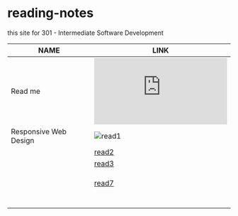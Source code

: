# reading-notes
this site for 301 - Intermediate Software Development

|NAME|LINK|
| ---      | ---         |
|Read me|![](https://github.com/AbdullahMou/reading-notes/blob/main/README.md)|
| Responsive Web Design|![read1](https://github.com/AbdullahMou/reading-notes/blob/main/read1)|
|          | [read2](https://abdullahmou.github.io/reading-notes/read2) |
|          |[read3](https://abdullahmou.github.io/reading-notes/read3) |
|          |             |
|          |             |
|          |             |
|          |[read7](https://abdullahmou.github.io/reading-notes/read1)|
|          |             |
|          |             |
|          |             |
|          |             |
|          |             |
|          |             |
|          |             |
